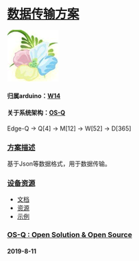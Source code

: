 ﻿# [数据传输方案](https://github.com/OS-Q/D97)
[![sites](OS-Q/OS-Q.png)](http://www.OS-Q.com)
#### 归属arduino：[W14](https://github.com/OS-Q/W14)
#### 关于系统架构：[OS-Q](https://github.com/OS-Q/OS-Q)

Edge-Q -> Q[4] -> M[12] -> W[52] -> D[365]

### [方案描述](https://github.com/OS-Q/D97/wiki) 

基于Json等数据格式，用于数据传输。


### [设备资源](https://github.com/OS-Q/D97) 

* [文档](docs/)
* [资源](src/)
* [示例](examples/)


### [OS-Q : Open Solution & Open Source](http://www.OS-Q.com/D97)
####  2019-8-11
